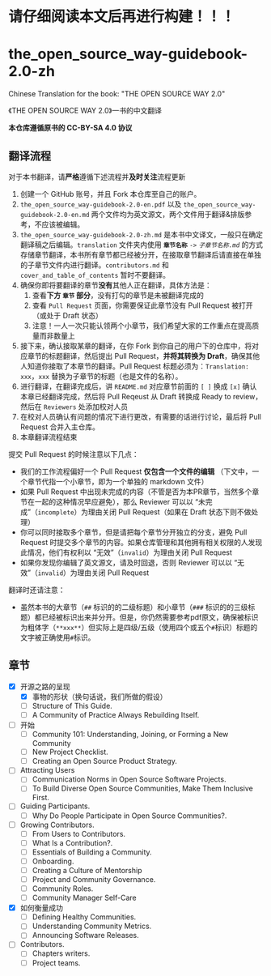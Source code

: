 # 请仔细阅读本文后再进行构建！！！

# the_open_source_way-guidebook-2.0-zh

Chinese Translation for the book: "THE OPEN SOURCE WAY 2.0"

《THE OPEN SOURCE WAY 2.0》一书的中文翻译

**本仓库遵循原书的 CC-BY-SA 4.0 协议**

## 翻译流程

对于本书翻译，请**严格**遵循下述流程并**及时关注**流程更新
1. 创建一个 GitHub 账号，并且 Fork 本仓库至自己的账户。
2. `the_open_source_way-guidebook-2.0-en.pdf` 以及 `the_open_source_way-guidebook-2.0-en.md` 两个文件均为英文源文，两个文件用于翻译&排版参考，不应该被编辑。
3. `the_open_source_way-guidebook-2.0-zh.md` 是本书中文译文，一般只在确定翻译稿之后编辑。`translation` 文件夹内使用 **`章节名称`** `->` *`子章节名称.md`* 的方式存储章节翻译，本书所有章节都已经被分开，在接取章节翻译后请直接在单独的子章节文件内进行翻译。`contributors.md` 和 `cover_and_table_of_contents` 暂时不要翻译。
4. 确保你即将要翻译的章节**没有**其他人正在翻译，具体方法是：
   1. 查看**下方 `章节` 部分**，没有打勾的章节是未被翻译完成的
   2. 查看 `Pull Request` 页面，你需要保证此章节没有 Pull Request 被打开（或处于 Draft 状态）
   3. 注意！一人一次只能认领两个小章节，我们希望大家的工作重点在提高质量而非数量上
5. 接下来，确认接取某章的翻译，在你 Fork 到你自己的用户下的仓库中，将对应章节的标题翻译，然后提出 Pull Request，**并将其转换为 Draft**，确保其他人知道你接取了本章节的翻译。Pull Request 标题必须为：`Translation: xxx`，`xxx` 替换为子章节的标题（也是文件的名称）。
6. 进行翻译，在翻译完成后，讲 `README.md` 对应章节前面的 `[ ]` 换成 `[x]` 确认本章已经翻译完成，然后将 Pull Reqeust 从 Draft 转换成 Ready to review，然后在 `Reviewers` 处添加校对人员
7. 在校对人员确认有问题的情况下进行更改，有需要的话进行讨论，最后将 Pull Request 合并入主仓库。
8. 本章翻译流程结束

提交 Pull Request 的时候注意以下几点：
- 我们的工作流程偏好一个 Pull Request **仅包含一个文件的编辑**
（下文中，一个章节代指一个小章节，即为一个单独的 markdown 文件）
- 如果 Pull Request 中出现未完成的内容（不管是否为本PR章节，当然多个章节在一起的这种情况早应避免），那么 Reviewer 可以以 “未完成”（`incomplete`）为理由关闭 Pull Request（如果在 Draft 状态下则不做处理）
- 你可以同时接取多个章节，但是请把每个章节分开独立的分支，避免 Pull Request 时提交多个章节的内容。如果仓库管理和其他拥有相关权限的人发现此情况，他们有权利以 “无效”（`invalid`）为理由关闭 Pull Request
- 如果你发现你编辑了英文源文，请及时回退，否则 Reviewer 可以以 “无效”（`invalid`）为理由关闭 Pull Request

翻译时还请注意：
- 虽然本书的大章节（`##` 标识的的二级标题）和小章节（`###` 标识的的三级标题）都已经被标识出来并分开。但是，你仍然需要参考pdf原文，确保被标识为粗体字（`**xxx**`）但实际上是四级/五级（使用四个或五个`#`标识）标题的文字被正确使用`#`标识。


## 章节

- [x] 开源之路的呈现  
   - [x] 事物的形状（换句话说，我们所做的假设）
   - [ ] Structure of This Guide.  
   - [ ] A Community of Practice Always Rebuilding Itself.  
- [ ] 开始
   - [ ] Community 101: Understanding, Joining, or Forming a New Community  
   - [ ] New Project Checklist.  
   - [ ] Creating an Open Source Product Strategy.  
- [ ] Attracting Users  
   - [ ] Communication Norms in Open Source Software Projects.  
   - [ ] To Build Diverse Open Source Communities, Make Them Inclusive First.  
- [ ] Guiding Participants.  
   - [ ] Why Do People Participate in Open Source Communities?.  
- [ ] Growing Contributors.  
   - [ ] From Users to Contributors.  
   - [ ] What Is a Contribution?.  
   - [ ] Essentials of Building a Community.  
   - [ ] Onboarding.  
   - [ ] Creating a Culture of Mentorship  
   - [ ] Project and Community Governance.  
   - [ ] Community Roles.  
   - [ ] Community Manager Self-Care  
- [x] 如何衡量成功
   - [ ] Defining Healthy Communities.  
   - [ ] Understanding Community Metrics.  
   - [ ] Announcing Software Releases.  
- [ ] Contributors.  
   - [ ] Chapters writers.  
   - [ ] Project teams.  
